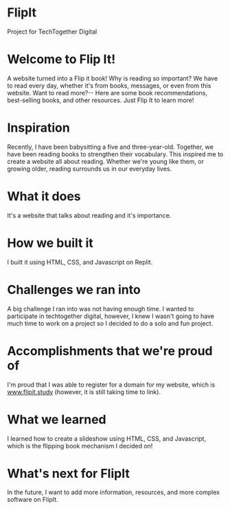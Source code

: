 # FlipIt
Project for TechTogether Digital

# Welcome to Flip It! 
A website turned into a Flip it book! Why is reading so important? We have to read every day, whether it's from books, messages, or even from this website. Want to read more?-- Here are some book recommendations, best-selling books, and other resources. Just Flip It to learn more!

# Inspiration
Recently, I have been babysitting a five and three-year-old. Together, we have been reading books to strengthen their vocabulary. This inspired me to create a website all about reading. Whether we're young like them, or growing older, reading surrounds us in our everyday lives.

# What it does
It's a website that talks about reading and it's importance.

# How we built it
I built it using HTML, CSS, and Javascript on Replit.

# Challenges we ran into
A big challenge I ran into was not having enough time. I wanted to participate in techtogether digital, however, I knew I wasn't going to have much time to work on a project so I decided to do a solo and fun project.

# Accomplishments that we're proud of
I'm proud that I was able to register for a domain for my website, which is www.flipit.study (however, it is still taking time to link).

# What we learned
I learned how to create a slideshow using HTML, CSS, and Javascript, which is the flipping book mechanism I decided on!

# What's next for FlipIt
In the future, I want to add more information, resources, and more complex software on FlipIt.
